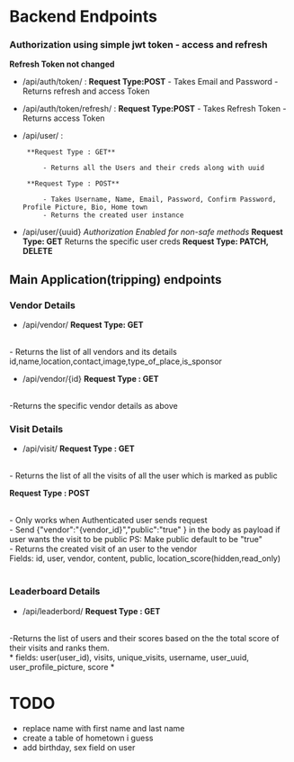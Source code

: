 
# Backend Endpoints

### Authorization using simple jwt token - access and refresh

**Refresh Token not changed**
 * /api/auth/token/ : <!-- login -->
        **Request Type:POST**
        - Takes Email and Password
        - Returns refresh and access Token

 * /api/auth/token/refresh/ :<!-- refresh token -->
        **Request Type:POST**
        - Takes Refresh Token
        - Returns access Token

 * /api/user/ :<!-- signup -->

        **Request Type : GET**

            - Returns all the Users and their creds along with uuid

        **Request Type : POST**

            - Takes Username, Name, Email, Password, Confirm Password, Profile Picture, Bio, Home town
            - Returns the created user instance
 
* /api/user/{uuid} <!-- profile -->
       *Authorization Enabled for non-safe methods*
       **Request Type: GET**
       Returns the specific user creds
       **Request Type: PATCH, DELETE**


## Main Application(tripping) endpoints


### Vendor Details
* /api/vendor/ <!-- Vendors(Places where QR is Installed) -->
       **Request Type: GET**
<br />
              - Returns the list of all vendors and its details id,name,location,contact,image,type_of_place,is_sponsor

* /api/vendor/{id} <!-- id is the same id which gets returned when the get request is sent to /api/vendor/ -->
       **Request Type : GET**
<br />
              -Returns the specific vendor details as above


### Visit Details
* /api/visit/ <!-- Visit is the field where the the user and the vendor gets interconnected  -->
**Request Type : GET**
<br />
              - Returns the list of all the visits of all the user which is marked as public

**Request Type : POST**

<br />
              - Only works when Authenticated user sends request
<br />
              - Send {"vendor":"{vendor_id}","public":"true" } in the body as payload if user wants the visit to be public PS: Make public default to be "true"
<br />
              - Returns the created visit of an user to the vendor
<br />
       Fields: id, user, vendor, content, public, location_score(hidden,read_only)



<br/>
<br/>

### Leaderboard Details
* /api/leaderbord/ <!-- Travellers Leaderboard -->
**Request Type : GET**
<br />
       -Returns the list of users and their scores based on the the total score of their visits and ranks them.
</br>
     * fields: user(user_id), visits, unique_visits, username, user_uuid, user_profile_picture, score *


# TODO
*  replace name with first name and last name
* create a table of hometown i guess
* add birthday, sex  field on user
